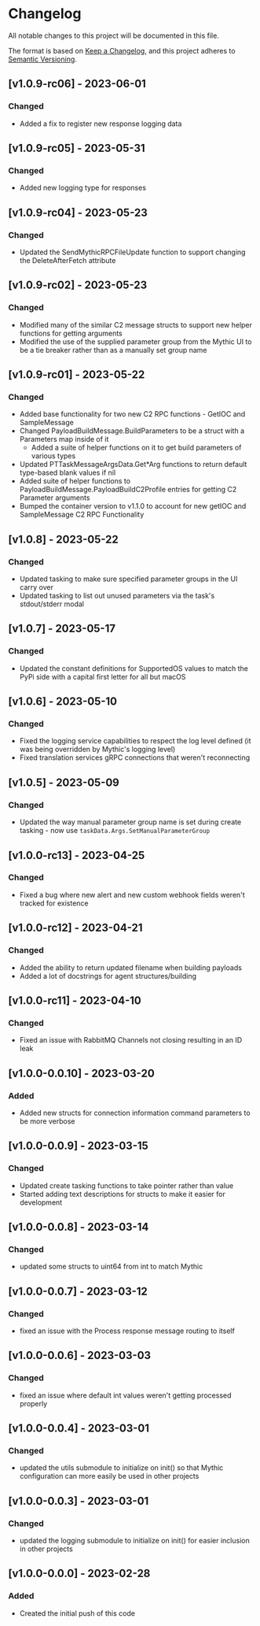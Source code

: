 # Changelog
All notable changes to this project will be documented in this file.

The format is based on [Keep a Changelog](https://keepachangelog.com/en/1.0.0/),
and this project adheres to [Semantic Versioning](https://semver.org/spec/v2.0.0.html).

## [v1.0.9-rc06] - 2023-06-01

### Changed

- Added a fix to register new response logging data

## [v1.0.9-rc05] - 2023-05-31

### Changed

- Added new logging type for responses

## [v1.0.9-rc04] - 2023-05-23

### Changed

- Updated the SendMythicRPCFileUpdate function to support changing the DeleteAfterFetch attribute

## [v1.0.9-rc02] - 2023-05-23

### Changed

- Modified many of the similar C2 message structs to support new helper functions for getting arguments
- Modified the use of the supplied parameter group from the Mythic UI to be a tie breaker rather than as a manually set group name

## [v1.0.9-rc01] - 2023-05-22

### Changed

- Added base functionality for two new C2 RPC functions - GetIOC and SampleMessage
- Changed PayloadBuildMessage.BuildParameters to be a struct with a Parameters map inside of it
  - Added a suite of helper functions on it to get build parameters of various types
- Updated PTTaskMessageArgsData.Get*Arg functions to return default type-based blank values if nil
- Added suite of helper functions to PayloadBuildMessage.PayloadBuildC2Profile entries for getting C2 Parameter arguments
- Bumped the container version to v1.1.0 to account for new getIOC and SampleMessage C2 RPC Functionality

## [v1.0.8] - 2023-05-22

### Changed

- Updated tasking to make sure specified parameter groups in the UI carry over
- Updated tasking to list out unused parameters via the task's stdout/stderr modal

## [v1.0.7] - 2023-05-17

### Changed

- Updated the constant definitions for SupportedOS values to match the PyPi side with a capital first letter for all but macOS

## [v1.0.6] - 2023-05-10

### Changed

- Fixed the logging service capabilities to respect the log level defined (it was being overridden by Mythic's logging level)
- Fixed translation services gRPC connections that weren't reconnecting

## [v1.0.5] - 2023-05-09

### Changed
- Updated the way manual parameter group name is set during create tasking - now use `taskData.Args.SetManualParameterGroup`

## [v1.0.0-rc13] - 2023-04-25

### Changed

- Fixed a bug where new alert and new custom webhook fields weren't tracked for existence

## [v1.0.0-rc12] - 2023-04-21

### Changed

- Added the ability to return updated filename when building payloads
- Added a lot of docstrings for agent structures/building

## [v1.0.0-rc11] - 2023-04-10

### Changed

- Fixed an issue with RabbitMQ Channels not closing resulting in an ID leak

## [v1.0.0-0.0.10] - 2023-03-20

### Added

- Added new structs for connection information command parameters to be more verbose

## [v1.0.0-0.0.9] - 2023-03-15

### Changed

- Updated create tasking functions to take pointer rather than value
- Started adding text descriptions for structs to make it easier for development

## [v1.0.0-0.0.8] - 2023-03-14

### Changed

- updated some structs to uint64 from int to match Mythic

## [v1.0.0-0.0.7] - 2023-03-12

### Changed

- fixed an issue with the Process response message routing to itself

## [v1.0.0-0.0.6] - 2023-03-03

### Changed

- fixed an issue where default int values weren't getting processed properly

## [v1.0.0-0.0.4] - 2023-03-01

### Changed

- updated the utils submodule to initialize on init() so that Mythic configuration can more easily be used in other projects

## [v1.0.0-0.0.3] - 2023-03-01

### Changed

- updated the logging submodule to initialize on init() for easier inclusion in other projects


## [v1.0.0-0.0.0] - 2023-02-28

### Added

- Created the initial push of this code
